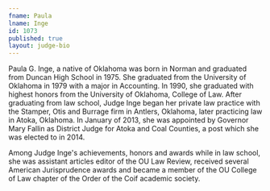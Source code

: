 ```yaml
---
fname: Paula
lname: Inge
id: 1073
published: true
layout: judge-bio
---
```

Paula G. Inge, a native of Oklahoma was born in Norman and graduated
from Duncan High School in 1975. She graduated from the University of
Oklahoma in 1979 with a major in Accounting. In 1990, she graduated with
highest honors from the University of Oklahoma, College of Law. After
graduating from law school, Judge Inge began her private law practice
with the Stamper, Otis and Burrage firm in Antlers, Oklahoma, later
practicing law in Atoka, Oklahoma. In January of 2013, she was appointed
by Governor Mary Fallin as District Judge for Atoka and Coal Counties, a
post which she was elected to in 2014.

Among Judge Inge's achievements, honors and awards while in law school,
she was assistant articles editor of the OU Law Review, received several
American Jurisprudence awards and became a member of the OU College of
Law chapter of the Order of the Coif academic society.

